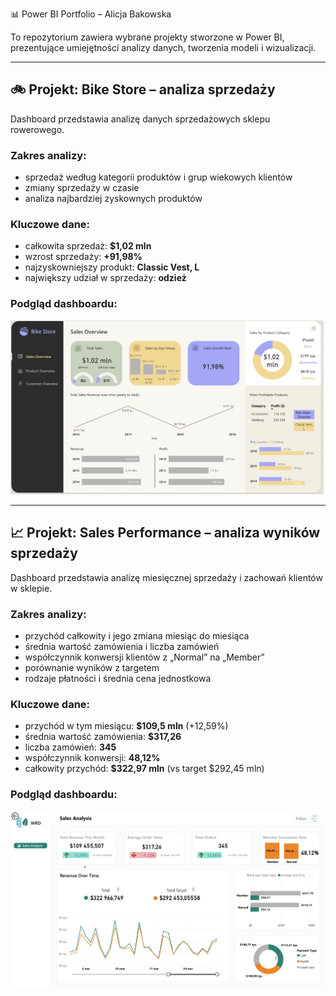  📊 Power BI Portfolio – Alicja Bakowska

To repozytorium zawiera wybrane projekty stworzone w Power BI, prezentujące umiejętności analizy danych, tworzenia modeli i wizualizacji.

---

## 🚲 Projekt: Bike Store – analiza sprzedaży

Dashboard przedstawia analizę danych sprzedażowych sklepu rowerowego.

### Zakres analizy:
- sprzedaż według kategorii produktów i grup wiekowych klientów
- zmiany sprzedaży w czasie
- analiza najbardziej zyskownych produktów

### Kluczowe dane:
- całkowita sprzedaż: **$1,02 mln**
- wzrost sprzedaży: **+91,98%**
- najzyskowniejszy produkt: **Classic Vest, L**
- największy udział w sprzedaży: **odzież**

### Podgląd dashboardu:
![Dashboard Bike Store](./projekt-bike-store/dashboard.png)

---

## 📈 Projekt: Sales Performance – analiza wyników sprzedaży

Dashboard przedstawia analizę miesięcznej sprzedaży i zachowań klientów w sklepie.

### Zakres analizy:
- przychód całkowity i jego zmiana miesiąc do miesiąca
- średnia wartość zamówienia i liczba zamówień
- współczynnik konwersji klientów z „Normal” na „Member”
- porównanie wyników z targetem
- rodzaje płatności i średnia cena jednostkowa

### Kluczowe dane:
- przychód w tym miesiącu: **$109,5 mln** (+12,59%)
- średnia wartość zamówienia: **$317,26**
- liczba zamówień: **345**
- współczynnik konwersji: **48,12%**
- całkowity przychód: **$322,97 mln** (vs target $292,45 mln)

### Podgląd dashboardu:
![Dashboard Sales Performance](./projekt-sales-performance/dashboard.png)
